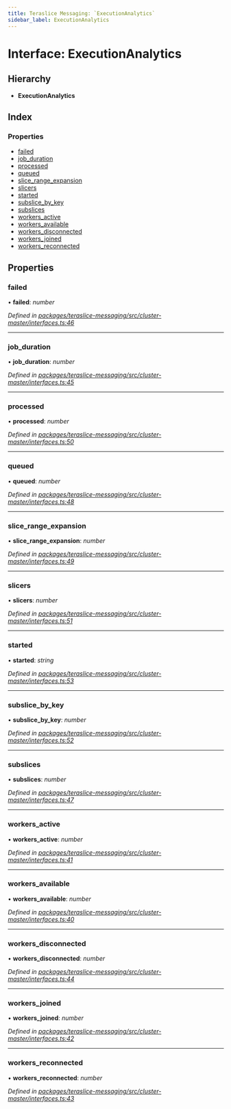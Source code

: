 ```yaml
---
title: Teraslice Messaging: `ExecutionAnalytics`
sidebar_label: ExecutionAnalytics
---
```


# Interface: ExecutionAnalytics

## Hierarchy

* **ExecutionAnalytics**

## Index

### Properties

* [failed](executionanalytics.md#failed)
* [job_duration](executionanalytics.md#job_duration)
* [processed](executionanalytics.md#processed)
* [queued](executionanalytics.md#queued)
* [slice_range_expansion](executionanalytics.md#slice_range_expansion)
* [slicers](executionanalytics.md#slicers)
* [started](executionanalytics.md#started)
* [subslice_by_key](executionanalytics.md#subslice_by_key)
* [subslices](executionanalytics.md#subslices)
* [workers_active](executionanalytics.md#workers_active)
* [workers_available](executionanalytics.md#workers_available)
* [workers_disconnected](executionanalytics.md#workers_disconnected)
* [workers_joined](executionanalytics.md#workers_joined)
* [workers_reconnected](executionanalytics.md#workers_reconnected)

## Properties

###  failed

• **failed**: *number*

*Defined in [packages/teraslice-messaging/src/cluster-master/interfaces.ts:46](https://github.com/terascope/teraslice/blob/78714a985/packages/teraslice-messaging/src/cluster-master/interfaces.ts#L46)*

___

###  job_duration

• **job_duration**: *number*

*Defined in [packages/teraslice-messaging/src/cluster-master/interfaces.ts:45](https://github.com/terascope/teraslice/blob/78714a985/packages/teraslice-messaging/src/cluster-master/interfaces.ts#L45)*

___

###  processed

• **processed**: *number*

*Defined in [packages/teraslice-messaging/src/cluster-master/interfaces.ts:50](https://github.com/terascope/teraslice/blob/78714a985/packages/teraslice-messaging/src/cluster-master/interfaces.ts#L50)*

___

###  queued

• **queued**: *number*

*Defined in [packages/teraslice-messaging/src/cluster-master/interfaces.ts:48](https://github.com/terascope/teraslice/blob/78714a985/packages/teraslice-messaging/src/cluster-master/interfaces.ts#L48)*

___

###  slice_range_expansion

• **slice_range_expansion**: *number*

*Defined in [packages/teraslice-messaging/src/cluster-master/interfaces.ts:49](https://github.com/terascope/teraslice/blob/78714a985/packages/teraslice-messaging/src/cluster-master/interfaces.ts#L49)*

___

###  slicers

• **slicers**: *number*

*Defined in [packages/teraslice-messaging/src/cluster-master/interfaces.ts:51](https://github.com/terascope/teraslice/blob/78714a985/packages/teraslice-messaging/src/cluster-master/interfaces.ts#L51)*

___

###  started

• **started**: *string*

*Defined in [packages/teraslice-messaging/src/cluster-master/interfaces.ts:53](https://github.com/terascope/teraslice/blob/78714a985/packages/teraslice-messaging/src/cluster-master/interfaces.ts#L53)*

___

###  subslice_by_key

• **subslice_by_key**: *number*

*Defined in [packages/teraslice-messaging/src/cluster-master/interfaces.ts:52](https://github.com/terascope/teraslice/blob/78714a985/packages/teraslice-messaging/src/cluster-master/interfaces.ts#L52)*

___

###  subslices

• **subslices**: *number*

*Defined in [packages/teraslice-messaging/src/cluster-master/interfaces.ts:47](https://github.com/terascope/teraslice/blob/78714a985/packages/teraslice-messaging/src/cluster-master/interfaces.ts#L47)*

___

###  workers_active

• **workers_active**: *number*

*Defined in [packages/teraslice-messaging/src/cluster-master/interfaces.ts:41](https://github.com/terascope/teraslice/blob/78714a985/packages/teraslice-messaging/src/cluster-master/interfaces.ts#L41)*

___

###  workers_available

• **workers_available**: *number*

*Defined in [packages/teraslice-messaging/src/cluster-master/interfaces.ts:40](https://github.com/terascope/teraslice/blob/78714a985/packages/teraslice-messaging/src/cluster-master/interfaces.ts#L40)*

___

###  workers_disconnected

• **workers_disconnected**: *number*

*Defined in [packages/teraslice-messaging/src/cluster-master/interfaces.ts:44](https://github.com/terascope/teraslice/blob/78714a985/packages/teraslice-messaging/src/cluster-master/interfaces.ts#L44)*

___

###  workers_joined

• **workers_joined**: *number*

*Defined in [packages/teraslice-messaging/src/cluster-master/interfaces.ts:42](https://github.com/terascope/teraslice/blob/78714a985/packages/teraslice-messaging/src/cluster-master/interfaces.ts#L42)*

___

###  workers_reconnected

• **workers_reconnected**: *number*

*Defined in [packages/teraslice-messaging/src/cluster-master/interfaces.ts:43](https://github.com/terascope/teraslice/blob/78714a985/packages/teraslice-messaging/src/cluster-master/interfaces.ts#L43)*
